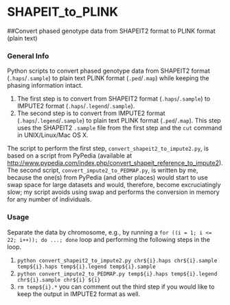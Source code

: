 # SHAPEIT_to_PLINK
##Convert phased genotype data from SHAPEIT2 format to PLINK format (plain text)

### General Info
Python scripts to convert phased genotype data from SHAPEIT2 format (`.haps`/`.sample`) to plain text PLINK format (`.ped`/`.map`) while
keeping the phasing information intact.
   1. The first step is to convert from SHAPEIT2 format (`.haps`/`.sample`) to IMPUTE2 format (`.haps`/`.legend`/`.sample`).
   2. The second step is to convert from IMPUTE2 format (`.haps`/`.legend`/`.sample`) to plain text PLINK format (`.ped`/`.map`).
   This step uses the SHAPEIT2 `.sample` file from the first step and the `cut` command in UNIX/Linux/Mac OS X.

The script to perform the first step, `convert_shapeit2_to_impute2.py`, is based on a script from PyPedia (available at
http://www.pypedia.com/index.php/convert_shapeit_reference_to_impute2). The second script, `convert_impute2_to_PEDMAP.py`, is written by me, because the one(s) from PyPedia (and other places) would start to use swap space for large datasets and would, therefore, become
excruciatingly slow; my script avoids using swap and performs the conversion in memory for any number of individuals.

### Usage
Separate the data by chromosome, e.g., by running a `for ((i = 1; i <= 22; i++)); do ...; done` loop and performing the following steps in the loop.
   1. `python convert_shapeit2_to_impute2.py chr${i}.haps chr${i}.sample temp${i}.haps temp${i}.legend temp${i}.sample`
   2. `python convert_impute2_to_PEDMAP.py temp${i}.haps temp${i}.legend chr${i}.sample chr${i} ${i}`
   3. `rm temp${i}.*`
you can comment out the third step if you would like to keep the output in IMPUTE2 format as well.
